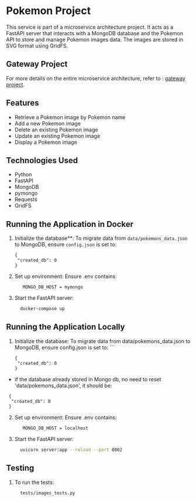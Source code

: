 # Pokemon Project

This service is part of a microservice architecture project. It acts as a FastAPI server that interacts with a MongoDB database and the Pokemon API to store and manage Pokemon images data. The images are stored in SVG format using GridFS.

## Gateway Project
For more details on the entire microservice architecture, refer to :
[gateway project](https://github.com/Janamawasy/getaway-poke-service/tree/master).

## Features

- Retrieve a Pokemon image by Pokemon name
- Add a new Pokemon image
- Delete an existing Pokemon image
- Update an existing Pokemon image
- Display a Pokemon image

## Technologies Used

- Python
- FastAPI
- MongoDB
- pymongo
- Requests
- GridFS


## Running the Application in Docker
1. Initialize the database**: To migrate data from `data/pokemons_data.json` to MongoDB, ensure `config.json` is set to:
   ```
   {
    "created_db": 0
   }
   ```
2. Set up environment: Ensure .env contains:
   ```
      MONGO_DB_HOST = mymongo
   ```

1. Start the FastAPI server:
    ```sh
      docker-compose up
    ```


## Running the Application Locally
1. Initialize the database: To migrate data from data/pokemons_data.json to MongoDB, ensure config.json is set to:   ```
   ```
   {
    "created_db": 0
   }
   ```
  - if the database already stored in Mongo db, no need to reset 'data/pokemons_data.json', it should be:
  ```
   {
    "created_db": 0
   }
   ```
2. Set up environment: Ensure .env contains:
   ```
      MONGO_DB_HOST = localhost
   ```

1. Start the FastAPI server:
    ```sh
      uvicorn server:app --reload --port 8002
    ```

## Testing

1. To run the tests:
    ```
      tests/images_tests.py
    ```

